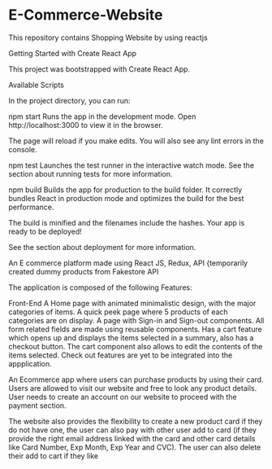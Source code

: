 # E-Commerce-Website
This repository contains Shopping Website by using reactjs


Getting Started with Create React App

This project was bootstrapped with Create React App.

Available Scripts

In the project directory, you can run:

npm start
Runs the app in the development mode.
Open http://localhost:3000 to view it in the browser.

The page will reload if you make edits.
You will also see any lint errors in the console.

npm test
Launches the test runner in the interactive watch mode.
See the section about running tests for more information.

npm build
Builds the app for production to the build folder.
It correctly bundles React in production mode and optimizes the build for the best performance.

The build is minified and the filenames include the hashes.
Your app is ready to be deployed!

See the section about deployment for more information.

An E commerce platform made using React JS, Redux, API {temporarily created dummy products from Fakestore API

The application is composed of the following Features:

Front-End
A Home page with animated minimalistic design, with the major categories of items.
A quick peek page where 5 products of each categories are on display.
A page with Sign-in and Sign-out components.
All form related fields are made using reusable components.
Has a cart feature which opens up and displays the items selected in a summary, also has a checkout button.
The cart component also allows to edit the contents of the items selected.
Check out features are yet to be integrated into the appplication.


An Ecommerce app where users can purchase products by using their card. Users are allowed to visit our website and free to look any product details. User needs to create an account on our website to proceed with the payment section. 

The website also provides the flexibility to create a new product card if they do not have one, the user can also pay with other user add to card (if they provide the right email address linked with the card and other card details like Card Number, Exp Month, Exp Year and CVC). The user can also delete their add to cart if they like 


